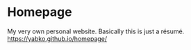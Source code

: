 # Homepage
My very own personal website. Basically this is just a résumé.
https://yabko.github.io/homepage/
